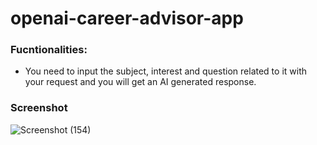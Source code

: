 # openai-career-advisor-app

### Fucntionalities:

- You need to input the subject, interest and question related to it with your request and you will get an AI generated response.


### Screenshot

![Screenshot (154)](https://github.com/Jainil5/openai-career-advisor-app/assets/96060948/ba841ad0-4ab5-40cc-ae27-d91ebd3a6dbc)
